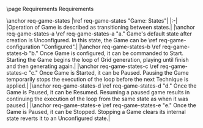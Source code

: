 \page Requirements Requirements

\anchor req-game-states
|\ref req-game-states "Game: States"|
|:-|
|Operation of Game is described as transitioning between states.|
|\anchor req-game-states-a \ref req-game-states-a "a." Game's default state after creation is Unconfigured. In this state, the Game can be \ref req-game-configuration "Configured".|
|\anchor req-game-states-b \ref req-game-states-b "b." Once Game is configured, it can be commanded to Start. Starting the Game begins the loop of Grid generation, playing until finish and then generating again.|
|\anchor req-game-states-c \ref req-game-states-c "c." Once Game is Started, it can be Paused. Pausing the Game temporarily stops the execution of the loop before the next Technique is applied.|
|\anchor req-game-states-d \ref req-game-states-d "d." Once the Game is Paused, it can be Resumed. Resuming a paused game results in continuing the execution of the loop from the same state as when it was paused.|
|\anchor req-game-states-e \ref req-game-states-e "e." Once the Game is Paused, it can be Stopped. Stopping a Game clears its internal state reverts it to an Unconfigured state.|

